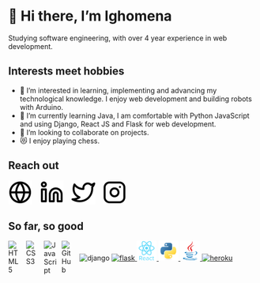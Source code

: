 # 👋 Hi there, I’m Ighomena
Studying software engineering, with over 4 year experience in web development.

## Interests meet hobbies
- 👀 I’m interested in learning, implementing and advancing my technological knowledge. I enjoy web development and building robots with Arduino.
- 🌱 I’m currently learning Java, I am comfortable with Python JavaScript and using Django, React JS and Flask for web development.
- 👯 I’m looking to collaborate on projects.
- 😻 I enjoy playing chess.

## Reach out
[![porfolio](./img/web.svg)](https://ighomena.me)
&nbsp;&nbsp;
[![linkedin](./img/linkedin.svg)](https://www.linkedin.com/in/ighomena-daniel-odebala-a22811203/)
&nbsp;&nbsp;
[![twitter](./img/twitter.svg)](https://twitter.com/_ighomena_)
&nbsp;&nbsp;
[![instagram](./img/instagram.svg)](https://www.instagram.com/dhee_tree/)

## So far, so good

<img align="left" alt="HTML5" width="26px" src="https://cdn.jsdelivr.net/gh/devicons/devicon/icons/html5/html5-original.svg" style="padding-right:10px;" />
<img align="left" alt="CSS3" width="26px" src="https://cdn.jsdelivr.net/gh/devicons/devicon/icons/css3/css3-original.svg" style="padding-right:10px;" />
<img align="left" alt="JavaScript" width="26px" src="https://cdn.jsdelivr.net/gh/devicons/devicon/icons/javascript/javascript-original.svg" style="padding-right:10px;" />
<img align="left" alt="GitHub" width="26px" src="https://user-images.githubusercontent.com/3369400/139448065-39a229ba-4b06-434b-bc67-616e2ed80c8f.png" style="padding-right:10px;" />
<img src="https://cdn.worldvectorlogo.com/logos/django.svg" alt="django" width="40" height="40"/> </a> <a href="https://www.docker.com/" target="_blank" rel="noreferrer">
<a href="https://flask.palletsprojects.com/" target="_blank" rel="noreferrer"> <img src="https://www.vectorlogo.zone/logos/pocoo_flask/pocoo_flask-icon.svg" alt="flask" width="40" height="40"/>
<a href="https://reactjs.org/" target="_blank" rel="noreferrer"> <img src="https://raw.githubusercontent.com/devicons/devicon/master/icons/react/react-original-wordmark.svg" alt="react" width="40" height="40"/> </a>
<a href="https://www.python.org" target="_blank" rel="noreferrer"> <img src="https://raw.githubusercontent.com/devicons/devicon/master/icons/python/python-original.svg" alt="python" width="40" height="40"/>
<a href="https://www.java.com" target="_blank" rel="noreferrer"> <img src="https://raw.githubusercontent.com/devicons/devicon/master/icons/java/java-original.svg" alt="java" width="40" height="40"/>
<a href="https://heroku.com" target="_blank" rel="noreferrer"> <img src="https://www.vectorlogo.zone/logos/heroku/heroku-icon.svg" alt="heroku" width="40" height="40"/> </a>
<br/>

## 

<!---
<img align="left" alt="Ighomena's GitHub Stats" src="https://github-readme-stats.vercel.app/api?username=dhee-tree&show_icons=true&hide_border=false&title_color=ff652f&icon_color=FFE400&bg_color=09131B&text_color=ffffff&border_color=0c1a25" />
--->
<!---
dhee-tree/dhee-tree is a ✨ special ✨ repository because its `README.md` (this file) appears on your GitHub profile.
You can click the Preview link to take a look at your changes.
--->
